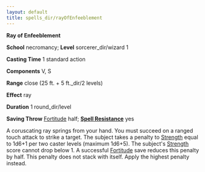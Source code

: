 ```yaml
---
layout: default
title: spells_dir/rayOfEnfeeblement
---
```

 **Ray of Enfeeblement**

**School** necromancy; **Level** sorcerer_dir/wizard 1

**Casting Time** 1 standard action

**Components** V, S

**Range** close (25 ft. + 5 ft._dir/2 levels)

**Effect** ray

**Duration** 1 round_dir/level

**Saving Throw** [Fortitude](../combat#_fortitude) half; **[Spell Resistance](../glossary#_spell-resistance)** yes

A coruscating ray springs from your hand. You must succeed on a ranged touch attack to strike a target. The subject takes a penalty to [Strength](../gettingStarted#_strength) equal to 1d6+1 per two caster levels (maximum 1d6+5). The subject's [Strength](../gettingStarted#_strength) score cannot drop below 1. A successful [Fortitude](../combat#_fortitude) save reduces this penalty by half. This penalty does not stack with itself. Apply the highest penalty instead.

